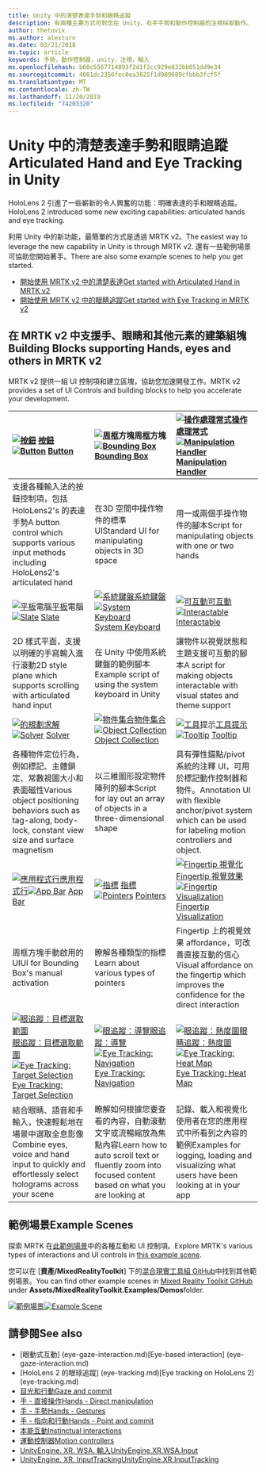 ```yaml
---
title: Unity 中的清楚表達手勢和眼睛追蹤
description: 有兩種主要方式可對您在 Unity、右手手勢和動作控制器的注視採取動作。
author: thetuvix
ms.author: alexturn
ms.date: 03/21/2018
ms.topic: article
keywords: 手勢，動作控制器，unity，注視，輸入
ms.openlocfilehash: b60c5567714893f2d1f2cc929e832bb851dd9e34
ms.sourcegitcommit: 4081dc2356fec0ea3625f1d989689cfbbb3fcf5f
ms.translationtype: MT
ms.contentlocale: zh-TW
ms.lasthandoff: 11/20/2019
ms.locfileid: "74203320"
---
```

# <a name="articulated-hand-and-eye-tracking-in-unity"></a><span data-ttu-id="c651f-104">Unity 中的清楚表達手勢和眼睛追蹤</span><span class="sxs-lookup"><span data-stu-id="c651f-104">Articulated Hand and Eye Tracking in Unity</span></span>

<span data-ttu-id="c651f-105">HoloLens 2 引進了一些嶄新的令人興奮的功能：明確表達的手和眼睛追蹤。</span><span class="sxs-lookup"><span data-stu-id="c651f-105">HoloLens 2 introduced some new exciting capabilities: articulated hands and eye tracking.</span></span>

<span data-ttu-id="c651f-106">利用 Unity 中的新功能，最簡單的方式是透過 MRTK v2。</span><span class="sxs-lookup"><span data-stu-id="c651f-106">The easiest way to leverage the new capability in Unity is through MRTK v2.</span></span> <span data-ttu-id="c651f-107">還有一些範例場景可協助您開始著手。</span><span class="sxs-lookup"><span data-stu-id="c651f-107">There are also some example scenes to help you get started.</span></span> 

* [<span data-ttu-id="c651f-108">開始使用 MRTK v2 中的清楚表達</span><span class="sxs-lookup"><span data-stu-id="c651f-108">Get started with Articulated Hand  in MRTK v2</span></span>](https://microsoft.github.io/MixedRealityToolkit-Unity/Documentation/Input/HandTracking.html)
* [<span data-ttu-id="c651f-109">開始使用 MRTK v2 中的眼睛追蹤</span><span class="sxs-lookup"><span data-stu-id="c651f-109">Get started with Eye Tracking in MRTK v2</span></span>](https://microsoft.github.io/MixedRealityToolkit-Unity/Documentation/EyeTracking/EyeTracking_Main.html)


## <a name="building-blocks-supporting-hands-eyes-and-others-in-mrtk-v2"></a><span data-ttu-id="c651f-110">在 MRTK v2 中支援手、眼睛和其他元素的建築組塊</span><span class="sxs-lookup"><span data-stu-id="c651f-110">Building Blocks supporting Hands, eyes and others in MRTK v2</span></span>

<span data-ttu-id="c651f-111">MRTK v2 提供一組 UI 控制項和建立區塊，協助您加速開發工作。</span><span class="sxs-lookup"><span data-stu-id="c651f-111">MRTK v2 provides a set of UI Controls and building blocks to help you accelerate your development.</span></span> 

|  <span data-ttu-id="c651f-112">[![按鈕](images/MRTK_Button_Main.png)](https://microsoft.github.io/MixedRealityToolkit-Unity/Documentation/README_Button.html) [按鈕](https://microsoft.github.io/MixedRealityToolkit-Unity/Documentation/README_Button.html)</span><span class="sxs-lookup"><span data-stu-id="c651f-112">[![Button](images/MRTK_Button_Main.png)](https://microsoft.github.io/MixedRealityToolkit-Unity/Documentation/README_Button.html) [Button](https://microsoft.github.io/MixedRealityToolkit-Unity/Documentation/README_Button.html)</span></span> | <span data-ttu-id="c651f-113">[![周框](images/MRTK_BoundingBox_Main.png)](https://microsoft.github.io/MixedRealityToolkit-Unity/Documentation/README_BoundingBox.html)方塊周[框](https://microsoft.github.io/MixedRealityToolkit-Unity/Documentation/README_BoundingBox.html)方塊</span><span class="sxs-lookup"><span data-stu-id="c651f-113">[![Bounding Box](images/MRTK_BoundingBox_Main.png)](https://microsoft.github.io/MixedRealityToolkit-Unity/Documentation/README_BoundingBox.html) [Bounding Box](https://microsoft.github.io/MixedRealityToolkit-Unity/Documentation/README_BoundingBox.html)</span></span> | <span data-ttu-id="c651f-114">[![操作處理常式](images/MRTK_Manipulation_Main.png)](https://microsoft.github.io/MixedRealityToolkit-Unity/Documentation/README_ManipulationHandler.html)[操作處理常式](https://microsoft.github.io/MixedRealityToolkit-Unity/Documentation/README_ManipulationHandler.html)</span><span class="sxs-lookup"><span data-stu-id="c651f-114">[![Manipulation Handler](images/MRTK_Manipulation_Main.png)](https://microsoft.github.io/MixedRealityToolkit-Unity/Documentation/README_ManipulationHandler.html) [Manipulation Handler](https://microsoft.github.io/MixedRealityToolkit-Unity/Documentation/README_ManipulationHandler.html)</span></span> |
|:--- | :--- | :--- |
| <span data-ttu-id="c651f-115">支援各種輸入法的按鈕控制項，包括 HoloLens2's 的表達手勢</span><span class="sxs-lookup"><span data-stu-id="c651f-115">A button control which supports various input methods including HoloLens2's articulated hand</span></span> | <span data-ttu-id="c651f-116">在3D 空間中操作物件的標準 UI</span><span class="sxs-lookup"><span data-stu-id="c651f-116">Standard UI for manipulating objects in 3D space</span></span> | <span data-ttu-id="c651f-117">用一或兩個手操作物件的腳本</span><span class="sxs-lookup"><span data-stu-id="c651f-117">Script for manipulating objects with one or two hands</span></span> |
|  <span data-ttu-id="c651f-118">[![平板](images/MRTK_Slate_Main.png)](https://microsoft.github.io/MixedRealityToolkit-Unity/Documentation/README_Slate.html)電腦[平板](https://microsoft.github.io/MixedRealityToolkit-Unity/Documentation/README_Slate.html)電腦</span><span class="sxs-lookup"><span data-stu-id="c651f-118">[![Slate](images/MRTK_Slate_Main.png)](https://microsoft.github.io/MixedRealityToolkit-Unity/Documentation/README_Slate.html) [Slate](https://microsoft.github.io/MixedRealityToolkit-Unity/Documentation/README_Slate.html)</span></span> | <span data-ttu-id="c651f-119">[![系統鍵盤](images/MRTK_SystemKeyboard_Main.png)](https://microsoft.github.io/MixedRealityToolkit-Unity/Documentation/README_SystemKeyboard.html)[系統鍵盤](https://microsoft.github.io/MixedRealityToolkit-Unity/Documentation/README_SystemKeyboard.html)</span><span class="sxs-lookup"><span data-stu-id="c651f-119">[![System Keyboard](images/MRTK_SystemKeyboard_Main.png)](https://microsoft.github.io/MixedRealityToolkit-Unity/Documentation/README_SystemKeyboard.html) [System Keyboard](https://microsoft.github.io/MixedRealityToolkit-Unity/Documentation/README_SystemKeyboard.html)</span></span> | <span data-ttu-id="c651f-120">[![可互動](images/InteractableExamples.png)](https://microsoft.github.io/MixedRealityToolkit-Unity/Documentation/README_Interactable.html)[可互動](https://microsoft.github.io/MixedRealityToolkit-Unity/Documentation/README_Interactable.html)</span><span class="sxs-lookup"><span data-stu-id="c651f-120">[![Interactable](images/InteractableExamples.png)](https://microsoft.github.io/MixedRealityToolkit-Unity/Documentation/README_Interactable.html) [Interactable](https://microsoft.github.io/MixedRealityToolkit-Unity/Documentation/README_Interactable.html)</span></span> |
| <span data-ttu-id="c651f-121">2D 樣式平面，支援以明確的手寫輸入進行滾動</span><span class="sxs-lookup"><span data-stu-id="c651f-121">2D style plane which supports scrolling with articulated hand input</span></span> | <span data-ttu-id="c651f-122">在 Unity 中使用系統鍵盤的範例腳本</span><span class="sxs-lookup"><span data-stu-id="c651f-122">Example script of using the system keyboard in Unity</span></span>  | <span data-ttu-id="c651f-123">讓物件以視覺狀態和主題支援可互動的腳本</span><span class="sxs-lookup"><span data-stu-id="c651f-123">A script for making objects interactable with visual states and theme support</span></span> |
|  <span data-ttu-id="c651f-124">[![的規劃](images/MRTK_Solver_Main.png)](https://microsoft.github.io/MixedRealityToolkit-Unity/Documentation/README_Solver.html)[求解](https://microsoft.github.io/MixedRealityToolkit-Unity/Documentation/README_Solver.html)</span><span class="sxs-lookup"><span data-stu-id="c651f-124">[![Solver](images/MRTK_Solver_Main.png)](https://microsoft.github.io/MixedRealityToolkit-Unity/Documentation/README_Solver.html) [Solver](https://microsoft.github.io/MixedRealityToolkit-Unity/Documentation/README_Solver.html)</span></span> | <span data-ttu-id="c651f-125">[![物件集合](images/MRTK_ObjectCollection_Main.png)](https://microsoft.github.io/MixedRealityToolkit-Unity/Documentation/README_ManipulationHandler.html)[物件集合](https://microsoft.github.io/MixedRealityToolkit-Unity/Documentation/README_ManipulationHandler.html)</span><span class="sxs-lookup"><span data-stu-id="c651f-125">[![Object Collection](images/MRTK_ObjectCollection_Main.png)](https://microsoft.github.io/MixedRealityToolkit-Unity/Documentation/README_ManipulationHandler.html) [Object Collection](https://microsoft.github.io/MixedRealityToolkit-Unity/Documentation/README_ManipulationHandler.html)</span></span> | <span data-ttu-id="c651f-126">[![工具](images/MRTK_Tooltip_Main.png)](https://microsoft.github.io/MixedRealityToolkit-Unity/Documentation/README_Tooltip.html)提示[工具提示](https://microsoft.github.io/MixedRealityToolkit-Unity/Documentation/README_Tooltip.html)</span><span class="sxs-lookup"><span data-stu-id="c651f-126">[![Tooltip](images/MRTK_Tooltip_Main.png)](https://microsoft.github.io/MixedRealityToolkit-Unity/Documentation/README_Tooltip.html) [Tooltip](https://microsoft.github.io/MixedRealityToolkit-Unity/Documentation/README_Tooltip.html)</span></span> |
| <span data-ttu-id="c651f-127">各種物件定位行為，例如標記、主體鎖定、常數視圖大小和表面磁性</span><span class="sxs-lookup"><span data-stu-id="c651f-127">Various object positioning behaviors such as tag-along, body-lock, constant view size and surface magnetism</span></span> | <span data-ttu-id="c651f-128">以三維圖形設定物件陣列的腳本</span><span class="sxs-lookup"><span data-stu-id="c651f-128">Script for lay out an array of objects in a three-dimensional shape</span></span> | <span data-ttu-id="c651f-129">具有彈性錨點/pivot 系統的注釋 UI，可用於標記動作控制器和物件。</span><span class="sxs-lookup"><span data-stu-id="c651f-129">Annotation UI with flexible anchor/pivot system which can be used for labeling motion controllers and object.</span></span> |
|  <span data-ttu-id="c651f-130">[![應用程式行](images/MRTK_AppBar_Main.png)](https://microsoft.github.io/MixedRealityToolkit-Unity/Documentation/README_AppBar.html)[應用程式行](https://microsoft.github.io/MixedRealityToolkit-Unity/Documentation/README_AppBar.html)</span><span class="sxs-lookup"><span data-stu-id="c651f-130">[![App Bar](images/MRTK_AppBar_Main.png)](https://microsoft.github.io/MixedRealityToolkit-Unity/Documentation/README_AppBar.html) [App Bar](https://microsoft.github.io/MixedRealityToolkit-Unity/Documentation/README_AppBar.html)</span></span> | <span data-ttu-id="c651f-131">[![指標](images/MRTK_Pointer_Main.png)](https://microsoft.github.io/MixedRealityToolkit-Unity/Documentation/README_Pointers.html) [指標](https://microsoft.github.io/MixedRealityToolkit-Unity/Documentation/README_Pointers.html)</span><span class="sxs-lookup"><span data-stu-id="c651f-131">[![Pointers](images/MRTK_Pointer_Main.png)](https://microsoft.github.io/MixedRealityToolkit-Unity/Documentation/README_Pointers.html) [Pointers](https://microsoft.github.io/MixedRealityToolkit-Unity/Documentation/README_Pointers.html)</span></span> | <span data-ttu-id="c651f-132">[![Fingertip 視覺化](images/MRTK_FingertipVisualization_Main.png)](https://microsoft.github.io/MixedRealityToolkit-Unity/Documentation/README_FingertipVisualization.html) [Fingertip 視覺效果](https://microsoft.github.io/MixedRealityToolkit-Unity/Documentation/README_FingertipVisualization.html)</span><span class="sxs-lookup"><span data-stu-id="c651f-132">[![Fingertip Visualization](images/MRTK_FingertipVisualization_Main.png)](https://microsoft.github.io/MixedRealityToolkit-Unity/Documentation/README_FingertipVisualization.html) [Fingertip Visualization](https://microsoft.github.io/MixedRealityToolkit-Unity/Documentation/README_FingertipVisualization.html)</span></span> |
| <span data-ttu-id="c651f-133">周框方塊手動啟用的 UI</span><span class="sxs-lookup"><span data-stu-id="c651f-133">UI for Bounding Box's manual activation</span></span> | <span data-ttu-id="c651f-134">瞭解各種類型的指標</span><span class="sxs-lookup"><span data-stu-id="c651f-134">Learn about various types of pointers</span></span> | <span data-ttu-id="c651f-135">Fingertip 上的視覺效果 affordance，可改善直接互動的信心</span><span class="sxs-lookup"><span data-stu-id="c651f-135">Visual affordance on the fingertip which improves the confidence for the direct interaction</span></span> |
|  <span data-ttu-id="c651f-136">[![眼追蹤：目標選取範圍](images/mrtk_et_targetselect.png)](https://microsoft.github.io/MixedRealityToolkit-Unity/Documentation/EyeTracking/EyeTracking_TargetSelection.html)[眼追蹤：目標選取範圍](https://microsoft.github.io/MixedRealityToolkit-Unity/Documentation/EyeTracking/EyeTracking_TargetSelection.html)</span><span class="sxs-lookup"><span data-stu-id="c651f-136">[![Eye Tracking: Target Selection](images/mrtk_et_targetselect.png)](https://microsoft.github.io/MixedRealityToolkit-Unity/Documentation/EyeTracking/EyeTracking_TargetSelection.html) [Eye Tracking: Target Selection](https://microsoft.github.io/MixedRealityToolkit-Unity/Documentation/EyeTracking/EyeTracking_TargetSelection.html)</span></span> | <span data-ttu-id="c651f-137">[![眼追蹤：導覽](images/mrtk_et_navigation.png)](https://microsoft.github.io/MixedRealityToolkit-Unity/Documentation/EyeTracking/EyeTracking_Navigation.html)[眼追蹤：導覽](https://microsoft.github.io/MixedRealityToolkit-Unity/Documentation/EyeTracking/EyeTracking_Navigation.html)</span><span class="sxs-lookup"><span data-stu-id="c651f-137">[![Eye Tracking: Navigation](images/mrtk_et_navigation.png)](https://microsoft.github.io/MixedRealityToolkit-Unity/Documentation/EyeTracking/EyeTracking_Navigation.html) [Eye Tracking: Navigation](https://microsoft.github.io/MixedRealityToolkit-Unity/Documentation/EyeTracking/EyeTracking_Navigation.html)</span></span> | <span data-ttu-id="c651f-138">[![眼追蹤：熱度圖](images/mrtk_et_heatmaps.png)](https://microsoft.github.io/MixedRealityToolkit-Unity/Documentation/EyeTracking/EyeTracking_Visualization.html)[眼睛追蹤：熱度圖](https://microsoft.github.io/MixedRealityToolkit-Unity/Documentation/EyeTracking/EyeTracking_Visualization.html)</span><span class="sxs-lookup"><span data-stu-id="c651f-138">[![Eye Tracking: Heat Map](images/mrtk_et_heatmaps.png)](https://microsoft.github.io/MixedRealityToolkit-Unity/Documentation/EyeTracking/EyeTracking_Visualization.html) [Eye Tracking: Heat Map](https://microsoft.github.io/MixedRealityToolkit-Unity/Documentation/EyeTracking/EyeTracking_Visualization.html)</span></span> |
| <span data-ttu-id="c651f-139">結合眼睛、語音和手輸入，快速輕鬆地在場景中選取全息影像</span><span class="sxs-lookup"><span data-stu-id="c651f-139">Combine eyes, voice and hand input to quickly and effortlessly select holograms across your scene</span></span> | <span data-ttu-id="c651f-140">瞭解如何根據您要查看的內容，自動滾動文字或流暢縮放為焦點內容</span><span class="sxs-lookup"><span data-stu-id="c651f-140">Learn how to auto scroll text or fluently zoom into focused content based on what you are looking at</span></span>| <span data-ttu-id="c651f-141">記錄、載入和視覺化使用者在您的應用程式中所看到之內容的範例</span><span class="sxs-lookup"><span data-stu-id="c651f-141">Examples for logging, loading and visualizing what users have been looking at in your app</span></span> |

## <a name="example-scenes"></a><span data-ttu-id="c651f-142">範例場景</span><span class="sxs-lookup"><span data-stu-id="c651f-142">Example Scenes</span></span>
<span data-ttu-id="c651f-143">探索 MRTK 在[此範例場景](https://microsoft.github.io/MixedRealityToolkit-Unity/Documentation/README_HandInteractionExamples.html)中的各種互動和 UI 控制項。</span><span class="sxs-lookup"><span data-stu-id="c651f-143">Explore MRTK's various types of interactions and UI controls in [this example scene](https://microsoft.github.io/MixedRealityToolkit-Unity/Documentation/README_HandInteractionExamples.html).</span></span>

<span data-ttu-id="c651f-144">您可以在 [**資產/MixedRealityToolkit**] 下的[混合現實工具組 GitHub](https://github.com/Microsoft/MixedRealityToolkit-Unity)中找到其他範例場景。</span><span class="sxs-lookup"><span data-stu-id="c651f-144">You can find  other example scenes in [Mixed Reality Toolkit GitHub](https://github.com/Microsoft/MixedRealityToolkit-Unity) under **Assets/MixedRealityToolkit.Examples/Demos**folder.</span></span>

<span data-ttu-id="c651f-145">[![範例場景](images/MRTK_Examples.png)](https://microsoft.github.io/MixedRealityToolkit-Unity/Documentation/README_HandInteractionExamples.html)</span><span class="sxs-lookup"><span data-stu-id="c651f-145">[![Example Scene](images/MRTK_Examples.png)](https://microsoft.github.io/MixedRealityToolkit-Unity/Documentation/README_HandInteractionExamples.html)</span></span>

## <a name="see-also"></a><span data-ttu-id="c651f-146">請參閱</span><span class="sxs-lookup"><span data-stu-id="c651f-146">See also</span></span>

* <span data-ttu-id="c651f-147">[眼動式互動] (eye-gaze-interaction.md)</span><span class="sxs-lookup"><span data-stu-id="c651f-147">[Eye-based interaction] (eye-gaze-interaction.md)</span></span>
* <span data-ttu-id="c651f-148">[HoloLens 2 的眼球追蹤] (eye-tracking.md)</span><span class="sxs-lookup"><span data-stu-id="c651f-148">[Eye tracking on HoloLens 2] (eye-tracking.md)</span></span>
* [<span data-ttu-id="c651f-149">目光和行動</span><span class="sxs-lookup"><span data-stu-id="c651f-149">Gaze and commit</span></span>](gaze-and-commit.md)
* [<span data-ttu-id="c651f-150">手 - 直接操作</span><span class="sxs-lookup"><span data-stu-id="c651f-150">Hands - Direct manipulation</span></span>](direct-manipulation.md)
* [<span data-ttu-id="c651f-151">手 - 手勢</span><span class="sxs-lookup"><span data-stu-id="c651f-151">Hands - Gestures</span></span>](gaze-and-commit.md#composite-gestures)
* [<span data-ttu-id="c651f-152">手 - 指向和行動</span><span class="sxs-lookup"><span data-stu-id="c651f-152">Hands - Point and commit</span></span>](point-and-commit.md)
* [<span data-ttu-id="c651f-153">本能互動</span><span class="sxs-lookup"><span data-stu-id="c651f-153">Instinctual interactions</span></span>](interaction-fundamentals.md)
* [<span data-ttu-id="c651f-154">運動控制器</span><span class="sxs-lookup"><span data-stu-id="c651f-154">Motion controllers</span></span>](motion-controllers.md)
* [<span data-ttu-id="c651f-155">UnityEngine. XR. WSA. 輸入</span><span class="sxs-lookup"><span data-stu-id="c651f-155">UnityEngine.XR.WSA.Input</span></span>](https://docs.unity3d.com/ScriptReference/XR.WSA.Input.InteractionManager.html)
* [<span data-ttu-id="c651f-156">UnityEngine. XR. InputTracking</span><span class="sxs-lookup"><span data-stu-id="c651f-156">UnityEngine.XR.InputTracking</span></span>](https://docs.unity3d.com/ScriptReference/XR.InputTracking.html)
